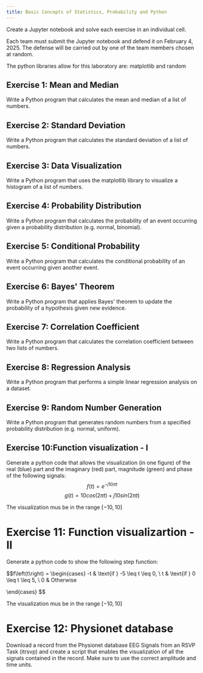 ```yaml
---
title: Basic Concepts of Statistics, Probability and Python
---
```





Create a Jupyter notebook and solve each exercise in an individual cell.

Each team must submit the Jupyter notebook and defend it on February 4, 2025. The defense will be carried out by one of the team members chosen at random.

The python libraries allow for this laboratory are: matplotlib and random


## Exercise 1: Mean and Median

Write a Python program that calculates the mean and median of a list of numbers.





## Exercise 2: Standard Deviation

Write a Python program that calculates the standard deviation of a list of numbers.


## Exercise 3: Data Visualization

Write a Python program that uses the matplotlib library to visualize a histogram of a list of numbers.


## Exercise 4: Probability Distribution

Write a Python program that calculates the probability of an event occurring given a probability distribution (e.g. normal, binomial).



## Exercise 5: Conditional Probability

Write a Python program that calculates the conditional probability of an event occurring given another event.



## Exercise 6: Bayes' Theorem

Write a Python program that applies Bayes' theorem to update the probability of a hypothesis given new evidence.



## Exercise 7: Correlation Coefficient
Write a Python program that calculates the correlation coefficient between two lists of numbers.



## Exercise 8: Regression Analysis

Write a Python program that performs a simple linear regression analysis on a dataset.



## Exercise 9: Random Number Generation

Write a Python program that generates random numbers from a specified probability distribution (e.g. normal, uniform).



## Exercise 10:Function visualization - I

Generate a python code that allows the visualization (in one figure) of the real (blue) part and the imaginary (red) part, magnitude (green) and phase of the following signals:
$$f\left(t\right) = e^{-j10 \pi t}$$
$$g\left(t\right) = 10cos\left(2 \pi t\right) + j10sin\left(2 \pi t\right)$$

The visualization mus be in the range $\left[-10, 10\right]$


# Exercise 11: Function visualizartion - II

Generate a python code to show the following step function:

$$f\left(t\right) = 
\begin{cases}
    -t & \text{if }  -5 \leq t \leq 0, \\
    t & \text{if } 0 \leq t \leq 5, \\
    0 & Otherwise
    
\end{cases}
$$

The visualization mus be in the range $\left[-10, 10\right]$


# Exercise 12: Physionet database

Download a record from the Physionet database EEG Signals from an RSVP Task (itrsvp) and create a script that enables the visualization of all the signals contained in the record. Make sure to use the correct amplitude and time units.


